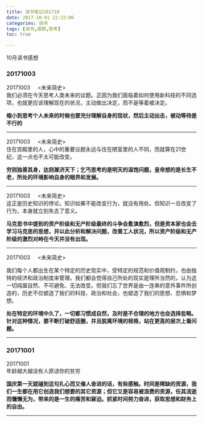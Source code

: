 ```yaml
---
title: 读书笔记201710
date: 2017-10-01 22:22:06
categories: 读书
tags: [读书,感想,思考]
toc: true

---
```


10月读书感想
<!--more-->

### 20171003

20171003&nbsp;&nbsp;&nbsp;&nbsp; <未来简史> <br>
我们必须在今天思考人类未来的议题。正因为我们面临着如何使用新科技的不同选项，也就更应该理解现在的状况，主动做出决定，而不是等着被决定。

**缩小到思考个人未来的时候也要充分理解自身的现状，然后主动出击，被动等待是不行的**
***

20171003&nbsp;&nbsp;&nbsp;&nbsp; <未来简史> <br>
住在宫殿里的人，心中的重要议题永远与住在陋室里的人不同，而就算在21世纪，这一点也不太可能改变。

**穷则独善其身，达则兼济天下；乞丐思考的是明天的温饱问题，皇帝想的是长生不老，所处的环境影响自身的眼界和发展。**

***

20171003&nbsp;&nbsp;&nbsp;&nbsp; <未来简史> <br>
这正是历史知识的悖论。知识如果不能改变行为，就没有用处。但知识一旦改变了行为，本身就立刻失去了意义。

**马克思书中提到的资产阶级和无产阶级最终的斗争会愈演愈烈，但是资本家也会去学习马克思的思想，并以此分析和解决问题，改善工人状况，所以资产阶级和无产阶级的激烈对峙在今天并没有出现。**
***

20171003&nbsp;&nbsp;&nbsp;&nbsp; <未来简史> <br>

我们每个人都出生在某个特定的历史现实中，受特定的规范和价值观制约，也由独特的经济和政治制度来管理。我们都会觉得自己所处的现实是理所当然的，认为这一切纯属自然、不可避免、无法改变。但我们忘了世界是由一连串的意外事件所创造的，历史不仅塑造了我们的科技、政治和社会，也塑造了我们的思想、恐惧和梦想。

**处在特定的环境中久了，一切都习惯成自然，及时是不合理的地方也会选择忽略。针对这种情况，要不断打破舒适圈，并且脱离环境的桎梏，站在更高的层次上看问题。**

***

### 20171001

20171001&nbsp;&nbsp;&nbsp;&nbsp; <br>
年龄越大越没有人原谅你的贫穷

**国庆第一天就碰到这句扎心而又催人奋进的话，有些感触。时间是稀缺的资源，我们一生都在用它创造我们想要的其它资源；但它又是容易被浪费的资源，任其流逝而慵懒无为，带来的是一生的痛苦和窘迫。抓紧时间努力奋进，获取思想和财务上的自由。**
***
